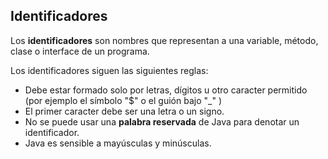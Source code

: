 ## Identificadores

Los **identificadores** son nombres que representan a una variable, método, clase o interface de un programa.

Los identificadores siguen las siguientes reglas:

- Debe estar formado solo por letras, dígitos u otro caracter permitido (por ejemplo el símbolo "$" o el guión bajo "_" )
-  El primer caracter debe ser una letra o un signo.
-  No se puede usar una **palabra reservada** de Java para denotar un identificador.
-  Java es sensible a mayúsculas y minúsculas.
